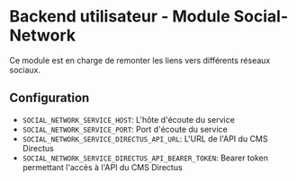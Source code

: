 # Backend utilisateur - Module Social-Network

Ce module est en charge de remonter les liens vers différents réseaux sociaux.

## Configuration
- `SOCIAL_NETWORK_SERVICE_HOST`: L'hôte d'écoute du service
- `SOCIAL_NETWORK_SERVICE_PORT`: Port d'écoute du service
- `SOCIAL_NETWORK_SERVICE_DIRECTUS_API_URL`: L'URL de l'API du CMS Directus
- `SOCIAL_NETWORK_SERVICE_DIRECTUS_API_BEARER_TOKEN`: Bearer token permettant l'accès à l'API du CMS Directus
